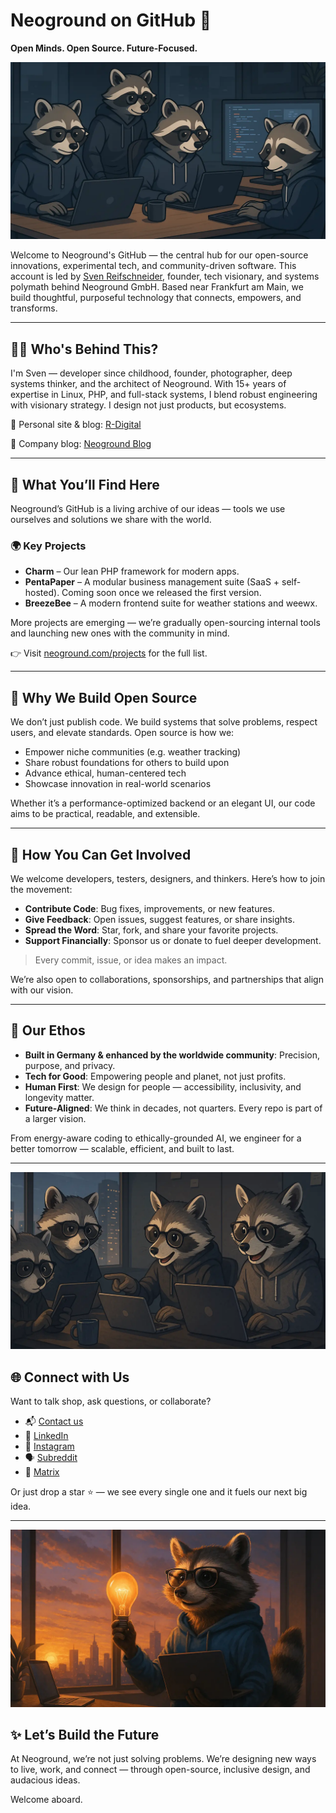# Neoground on GitHub 🚀
**Open Minds. Open Source. Future-Focused.**

![Banner: Collaborative Raccoons](https://raw.githubusercontent.com/neoground/neoground/refs/heads/main/assets/welcome.webp)

Welcome to Neoground's GitHub — the central hub for our open-source innovations, experimental tech,
and community-driven software. 
This account is led by [Sven Reifschneider](https://reifschneider.digital?utm_src=github), founder, tech visionary, 
and systems polymath behind Neoground GmbH. Based near Frankfurt am Main, we build thoughtful, 
purposeful technology that connects, empowers, and transforms.

---

## 👨‍💻 Who's Behind This?

I'm Sven — developer since childhood, founder, photographer, deep systems thinker, and the architect of Neoground.
With 15+ years of expertise in Linux, PHP, and full-stack systems, I blend robust engineering with visionary strategy.
I design not just products, but ecosystems.

🔗 Personal site & blog: [R-Digital](https://reifschneider.digital?utm_src=github)

🧠 Company blog: [Neoground Blog](https://neoground.com/blog?utm_src=github)

---

## 🧠 What You’ll Find Here

Neoground’s GitHub is a living archive of our ideas — tools we use ourselves and solutions we share with the world.

### 🌍 Key Projects

- **Charm** – Our lean PHP framework for modern apps.
- **PentaPaper** – A modular business management suite (SaaS + self-hosted).
  Coming soon once we released the first version.
- **BreezeBee** – A modern frontend suite for weather stations and weewx.

More projects are emerging — we’re gradually open-sourcing internal tools 
and launching new ones with the community in mind.

👉 Visit [neoground.com/projects](https://neoground.com/projects?utm_src=github) for the full list.

---

## 🧩 Why We Build Open Source

We don’t just publish code. We build systems that solve problems, respect users, and elevate standards. 
Open source is how we:

- Empower niche communities (e.g. weather tracking)
- Share robust foundations for others to build upon
- Advance ethical, human-centered tech
- Showcase innovation in real-world scenarios

Whether it’s a performance-optimized backend or an elegant UI, our code aims to be practical, readable, and extensible.

---

## 🤝 How You Can Get Involved

We welcome developers, testers, designers, and thinkers. Here’s how to join the movement:

- **Contribute Code**: Bug fixes, improvements, or new features.
- **Give Feedback**: Open issues, suggest features, or share insights.
- **Spread the Word**: Star, fork, and share your favorite projects.
- **Support Financially**: Sponsor us or donate to fuel deeper development.

> Every commit, issue, or idea makes an impact.

We’re also open to collaborations, sponsorships, and partnerships that align with our vision.

---

## 🧭 Our Ethos

- **Built in Germany & enhanced by the worldwide community**: Precision, purpose, and privacy.
- **Tech for Good**: Empowering people and planet, not just profits.
- **Human First**: We design for people — accessibility, inclusivity, and longevity matter.
- **Future-Aligned**: We think in decades, not quarters. Every repo is part of a larger vision.

From energy-aware coding to ethically-grounded AI, we engineer for a better tomorrow — scalable,
efficient, and built to last.

---

![Banner: Raccoons Community](https://raw.githubusercontent.com/neoground/neoground/refs/heads/main/assets/community.webp)

## 🌐 Connect with Us

Want to talk shop, ask questions, or collaborate?

- 📬 [Contact us](https://neoground.com/contact?utm_src=github)
- 💼 [LinkedIn](https://www.linkedin.com/company/neoground-gmbh)
- 📸 [Instagram](https://instagram.com/neoground_gmbh)
- 🗣️ [Subreddit](https://www.reddit.com/r/neoground)
- 💬 [Matrix](https://matrix.to/#/#neoground:matrix.neohq.de)

Or just drop a star ⭐ — we see every single one and it fuels our next big idea.

---

![Banner: Raccoons Communicating](https://raw.githubusercontent.com/neoground/neoground/refs/heads/main/assets/future.webp)

## ✨ Let’s Build the Future

At Neoground, we’re not just solving problems. We’re designing new ways to live, work, and connect — through 
open-source, inclusive design, and audacious ideas.

Welcome aboard.
